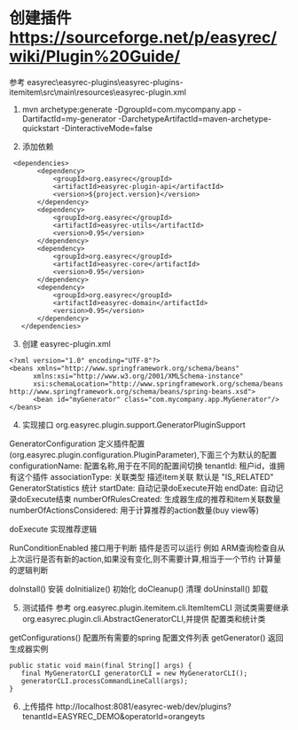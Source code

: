 # 创建插件  https://sourceforge.net/p/easyrec/wiki/Plugin%20Guide/

参考 easyrec\easyrec-plugins\easyrec-plugins-itemitem\src\main\resources\easyrec-plugin.xml

1. mvn archetype:generate -DgroupId=com.mycompany.app -DartifactId=my-generator -DarchetypeArtifactId=maven-archetype-quickstart -DinteractiveMode=false

2. 添加依赖
```
 <dependencies>
       <dependency>
           <groupId>org.easyrec</groupId>
           <artifactId>easyrec-plugin-api</artifactId>
           <version>${project.version}</version>
       </dependency>
       <dependency>
           <groupId>org.easyrec</groupId>
           <artifactId>easyrec-utils</artifactId>
           <version>0.95</version>
       </dependency>
       <dependency>
           <groupId>org.easyrec</groupId>
           <artifactId>easyrec-core</artifactId>
           <version>0.95</version>
       </dependency>
       <dependency>
           <groupId>org.easyrec</groupId>
           <artifactId>easyrec-domain</artifactId>
           <version>0.95</version>
       </dependency>
   </dependencies>
```
3. 创建 easyrec-plugin.xml
```
<?xml version="1.0" encoding="UTF-8"?>
<beans xmlns="http://www.springframework.org/schema/beans"
      xmlns:xsi="http://www.w3.org/2001/XMLSchema-instance"
      xsi:schemaLocation="http://www.springframework.org/schema/beans http://www.springframework.org/schema/beans/spring-beans.xsd">
      <bean id="myGenerator" class="com.mycompany.app.MyGenerator"/>
</beans>
```

4. 实现接口 org.easyrec.plugin.support.GeneratorPluginSupport

GeneratorConfiguration 定义插件配置(org.easyrec.plugin.configuration.PluginParameter),下面三个为默认的配置
    configurationName: 配置名称,用于在不同的配置间切换
    tenantId: 租户id，谁拥有这个插件
    associationType: 关联类型 描述item关联 默认是 "IS_RELATED"
GeneratorStatistics 统计
    startDate: 自动记录doExecute开始
    endDate: 自动记录doExecute结束
    numberOfRulesCreated: 生成器生成的推荐和item关联数量
    numberOfActionsConsidered: 用于计算推荐的action数量(buy view等)

doExecute 实现推荐逻辑

RunConditionEnabled 接口用于判断 插件是否可以运行
    例如 ARM查询检查自从上次运行是否有新的action,如果没有变化,则不需要计算,相当于一个节约 计算量的逻辑判断

doInstall() 安装
doInitialize() 初始化
doCleanup() 清理
doUninstall() 卸载


5. 测试插件 参考 org.easyrec.plugin.itemitem.cli.ItemItemCLI
测试类需要继承  org.easyrec.plugin.cli.AbstractGeneratorCLI,并提供 配置类和统计类

getConfigurations() 配置所有需要的spring 配置文件列表
getGenerator() 返回生成器实例
```
public static void main(final String[] args) {
   final MyGeneratorCLI generatorCLI = new MyGeneratorCLI();
   generatorCLI.processCommandLineCall(args);
}
```

6. 上传插件 http://localhost:8081/easyrec-web/dev/plugins?tenantId=EASYREC_DEMO&operatorId=orangeyts
